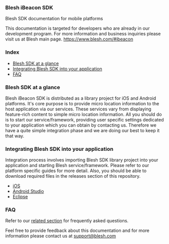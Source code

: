 ### Blesh iBeacon SDK
Blesh SDK documentation for mobile platforms

This documentation is targeted for developers who are already in our development program. For more information and business inquiries please visit us at Blesh main page. https://www.blesh.com/#ibeacon

### Index
* [Blesh SDK at a glance](#blesh-sdk-at-a-glance)
* [Integrating Blesh SDK into your application](#integrating-blesh-sdk-into-your-application)
* [FAQ](#faq)

### Blesh SDK at a glance

Blesh iBeacon SDK is distributed as a library project for iOS and Android platforms. It's core purpose is to provide micro location information to the host application via our services. These services vary from displaying feature-rich content to simple micro location information. All you should do is to start our service/framework, providing user specific settings dedicated to your application which you can obtain by contacting us. Therefore we have a quite simple integration phase and we are doing our best to keep it that way.

### Integrating Blesh SDK into your application

Integration process involves importing Blesh SDK library project into your application and starting Blesh service/framework. Please refer to our platform specific guides for more detail. Also, you should be able to download required files in the releases section of this repository.

* [iOS](https://github.com/bleshcom/sdk/wiki/iOS-integration)
* [Android Studio](https://github.com/bleshcom/sdk/wiki/Android-SDK-Integration-for-Android-Studio)
* [Eclipse](https://github.com/bleshcom/sdk/wiki/Android-SDK-Integration-for-Eclipse)

### FAQ

Refer to our [related section](https://github.com/bleshcom/sdk/wiki/Blesh-SDK-FAQ) for frequently asked questions.

Feel free to provide feedback about this documentation and for more information please contact us at support@blesh.com
